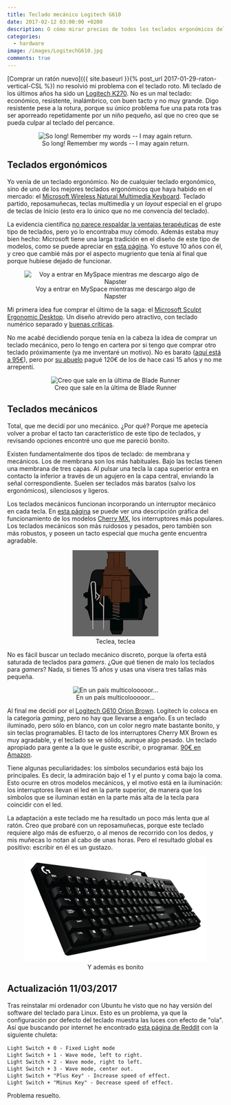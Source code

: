 ```yaml
---
title: Teclado mecánico Logitech G610
date: 2017-02-12 03:00:00 +0200
description: O cómo mirar precios de todos los teclados ergonómicos del mercado para acabar comprando un teclado sin reposamuñecas
categories:
  - hardware
image: /images/LogitechG610.jpg
comments: true
---
```

[Comprar un ratón nuevo]({{ site.baseurl }}{% post_url 2017-01-29-raton-vertical-CSL %}) no resolvió mi problema con el teclado roto. Mi teclado de los últimos años ha sido un [Logitech K270](https://www.amazon.es/Logitech-K270-Teclado-inal%C3%A1mbrico-Espa%C3%B1ol/dp/B00779631W). No es un mal teclado: económico, resistente, inalámbrico, con buen tacto y no muy grande. Digo resistente pese a la rotura, porque su único problema fue una pata rota tras ser aporreado repetidamente por un niño pequeño, así que no creo que se pueda culpar al teclado del percance.

<div style="text-align:center">
    <figure>
        <img alt="So long! Remember my words -- I may again return." src ="https://images-na.ssl-images-amazon.com/images/I/81vWDPRP5ML._SL1500_.jpg" />
        <figcaption>So long! Remember my words -- I may again return.</figcaption>
    </figure>
</div>

## Teclados ergonómicos
Yo venía de un teclado ergonómico. No de cualquier teclado ergonómico, sino de uno de los mejores teclados ergonómicos que haya habido en el mercado: el [Microsoft Wireless Natural Multimedia Keyboard](http://xahlee.info/kbd/ms_keyboard/ms_natural_keyboard.html). Teclado partido, reposamuñecas, teclas multimedia y un _layout_ especial en el grupo de teclas de Inicio (esto era lo único que no me convencía del teclado).

La evidencia científica [no parece respaldar la ventajas terapéuticas](http://www.claimsjournal.com/news/national/2014/01/09/242633.htm) de este tipo de teclados, pero yo lo encontraba muy cómodo. Además estaba muy bien hecho: Microsoft tiene una larga tradición en el diseño de este tipo de modelos, como se puede apreciar en [esta página](http://xahlee.info/kbd/Microsoft_natural_keyboard.html). Yo estuve 10 años con él, y creo que cambié más por el aspecto mugriento que tenía al final que porque hubiese dejado de funcionar.

<div style="text-align:center">
    <figure>
        <img alt="Voy a entrar en MySpace mientras me descargo algo de Napster" src ="https://www.microsoft.com/presspass/images/features/2002/09-03hardware5_l.jpg" />
        <figcaption>Voy a entrar en MySpace mientras me descargo algo de Napster</figcaption>
    </figure>
</div>

Mi primera idea fue comprar el último de la saga: el [Microsoft Sculpt Ergonomic Desktop](https://www.microsoft.com/accessories/es-es/products/keyboards/sculpt-ergonomic-desktop/l5v-00011). Un diseño atrevido pero atractivo, con teclado numérico separado y [buenas críticas](https://www.amazon.co.uk/Microsoft-Ergonomic-Desktop-Keyboard-Numeric/dp/B00EO4NN5C). 

No me acabé decidiendo porque tenía en la cabeza la idea de comprar un teclado mecánico, pero lo tengo en cartera por si tengo que comprar otro teclado próximamente (ya me inventaré un motivo). No es barato ([aquí está a 95€](https://www.amazon.es/Microsoft-Sculpt-Ergonomic-Desktop-L5V-00011/dp/B00FO10ZK0)), pero por [su abuelo](http://xahlee.info/kbd/ms_keyboard/ms_natural_keyboard.html) pagué 120€ de los de hace casi 15 años y no me arrepentí.

<div style="text-align:center">
    <figure>
        <img alt="Creo que sale en la última de Blade Runner" src ="http://compass.microsoft.com/assets/5f/08/5f08ee27-dc2e-4bdb-9256-ee2d19891cdd.jpg?n=mk_SEDT_otherviews01.jpg" />
        <figcaption>Creo que sale en la última de Blade Runner</figcaption>
    </figure>
</div>

## Teclados mecánicos
Total, que me decidí por uno mecánico. ¿Por qué? Porque me apetecía volver a probar el tacto tan característico de este tipo de teclados, y revisando opciones encontré uno que me pareció bonito. 

Existen fundamentalmente dos tipos de teclado: de membrana y mecánicos. Los de membrana son los más habituales. Bajo las teclas tienen una membrana de tres capas. Al pulsar una tecla la capa superior entra en contacto la inferior a través de un agujero en la capa central, enviando la señal correspondiente. Suelen ser teclados más baratos (salvo los ergonómicos), silenciosos y ligeros.

Los teclados mecánicos funcionan incorporando un interruptor mecánico en cada tecla. En [esta página](http://www.keyboardco.com/blog/index.php/2012/12/an-introduction-to-cherry-mx-mechanical-switches/) se puede ver una descripción gráfica del funcionamiento de los modelos [Cherry MX](http://cherryamericas.com/product/mx-series/), los interruptores más populares.
Los teclados mecánicos son más ruidosos y pesados, pero también son más robustos, y poseen un tacto especial que mucha gente encuentra agradable.

<div style="text-align:center">
    <figure>
        <img alt="Teclea, teclea" src ="/images/Brown.gif" />
        <figcaption>Teclea, teclea</figcaption>
    </figure>
</div>

No es fácil buscar un teclado mecánico discreto, porque la oferta está saturada de teclados para _gamers_. ¿Que qué tienen de malo los teclados para _gamers_? Nada, si tienes 15 años y usas una visera tres tallas más pequeña.

<div style="text-align:center">
    <figure>
        <img alt="En un país multicolooooor..." src ="https://cdn0.vox-cdn.com/thumbor/Qnt4dD3-z4fO9wZm6gnP73m0jE4=/1200x0/filters:no_upscale()/cdn0.vox-cdn.com/uploads/chorus_asset/file/7473813/K70_RAPIDFIRE_RGB_NA_01.0.png" />
        <figcaption>En un país multicolooooor...</figcaption>
    </figure>
</div>

Al final me decidí por el [Logitech G610 Orion Brown](http://gaming.logitech.com/en-us/product/g610-orion-brown-keyboard). Logitech lo coloca en la categoría _gaming_, pero no hay que llevarse a engaño. Es un teclado iluminado, pero sólo en blanco, con un color negro mate bastante bonito, y sin teclas programables. El tacto de los interruptores Cherry MX Brown es muy agradable, y el teclado se ve sólido, aunque algo pesado. Un teclado apropiado para gente a la que le guste escribir, o programar. [90€ en Amazon](https://www.amazon.es/Logitech-G610-Orion-Brown-Teclado/dp/B01CHYS2YM/).

Tiene algunas peculiaridades: los símbolos secundarios está bajo los principales. Es decir, la admiración bajo el 1 y el punto y coma bajo la coma. Esto ocurre en otros modelos mecánicos, y el motivo está en la iluminación: los interruptores llevan el led en la parte superior, de manera que los símbolos que se iluminan están en la parte más alta de la tecla para coincidir con el led.

La adaptación a este teclado me ha resultado un poco más lenta que al ratón. Creo que probaré con un reposamuñecas, porque este teclado requiere algo más de esfuerzo, o al menos de recorrido con los dedos, y mis muñecas lo notan al cabo de unas horas. Pero el resultado global es positivo: escribir en él es un gustazo.

<div style="text-align:center">
    <figure>
        <img alt="Y además es bonito" src ="/images/LogitechG610-2.jpg" />
        <figcaption>Y además es bonito</figcaption>
    </figure>
</div>

## Actualización 11/03/2017

Tras reinstalar mi ordenador con Ubuntu he visto que no hay versión del software del teclado para Linux. Esto es un problema, ya que la configuración por defecto del teclado muestra las luces con efecto de "ola". Así que buscando por internet he encontrado [esta página de Reddit](https://www.reddit.com/r/MechanicalKeyboards/comments/5er55e/review_logitech_g610_orion_brown/) con la siguiente chuleta:
```
Light Switch + 0 - Fixed Light mode
Light Switch + 1 - Wave mode, left to right.
Light Switch + 2 - Wave mode, right to left. 
Light Switch + 3 - Wave mode, center out.
Light Switch + "Plus Key" - Increase speed of effect.
Light Switch + "Minus Key" - Decrease speed of effect.
```
Problema resuelto.
